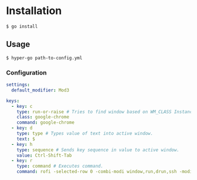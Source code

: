 # Installation

`$ go install`

## Usage 

`$ hyper-go path-to-config.yml`

### Configuration

```yaml
settings:
  default_modifier: Mod3

keys:
  - key: c
    type: run-or-raise # Tries to find window based on WM_CLASS Instance and raises first match, otherwise command is executed.
    class: google-chrome
    command: google-chrome
  - key: d
    type: type # Types value of text into active window.
    text: $
  - key: h
    type: sequence # Sends key sequence in value to active window.
    value: Ctrl-Shift-Tab
  - key: r
    type: command # Executes command.
    command: rofi -selected-row 0 -combi-modi window,run,drun,ssh -modi combi -show combi    
```